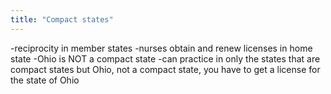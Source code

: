 ```yaml
---
title: "Compact states"
---
```

-reciprocity in member states
-nurses obtain and renew licenses in home state
-Ohio is NOT a compact state
-can practice in only the states that are compact states but Ohio, not a compact state, you have to get a license for the state of Ohio

